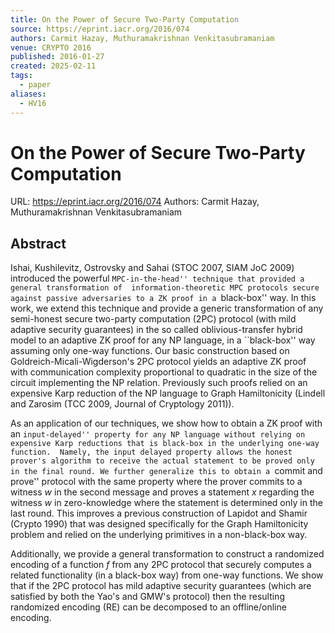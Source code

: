 ```yaml
---
title: On the Power of Secure Two-Party Computation
source: https://eprint.iacr.org/2016/074
authors: Carmit Hazay, Muthuramakrishnan Venkitasubramaniam
venue: CRYPTO 2016
published: 2016-01-27
created: 2025-02-11
tags:
  - paper
aliases:
  - HV16
---
```

# On the Power of Secure Two-Party Computation
URL: https://eprint.iacr.org/2016/074
Authors: Carmit Hazay, Muthuramakrishnan Venkitasubramaniam

## Abstract
Ishai, Kushilevitz, Ostrovsky and Sahai (STOC 2007, SIAM JoC 2009) introduced the powerful ``MPC-in-the-head'' technique that provided a general transformation of  information-theoretic MPC protocols secure against passive adversaries to a ZK proof in a ``black-box'' way. In this work, we extend this technique and provide a generic transformation of any semi-honest secure two-party computation (2PC) protocol (with mild adaptive security guarantees) in the so called oblivious-transfer hybrid model to an adaptive ZK proof for any NP language, in a ``black-box'' way assuming only one-way functions. Our basic construction based on Goldreich-Micali-Wigderson's 2PC protocol yields an adaptive ZK proof with communication complexity proportional to quadratic in the size of the circuit implementing the NP relation. Previously such proofs relied on an expensive Karp reduction of the NP language to Graph Hamiltonicity (Lindell and Zarosim (TCC 2009, Journal of Cryptology 2011)).

As an application of our techniques, we show how  to obtain a ZK proof with an ``input-delayed'' property for any NP language without relying on expensive Karp reductions that is black-box in the underlying one-way function.  Namely, the input delayed property allows the honest prover's algorithm to receive the actual statement to be proved only in the final round. We further generalize this to obtain a ``commit and prove'' protocol with the same property where the prover commits to a witness $w$ in the second message and proves a statement $x$ regarding the witness $w$ in zero-knowledge where the statement is determined only in the last round. This improves a previous construction of Lapidot and Shamir (Crypto 1990) that was designed specifically for the Graph Hamiltonicity problem and relied on the underlying primitives in a non-black-box way.

Additionally, we provide a general transformation to construct a randomized encoding of a function $f$ from any 2PC protocol that securely computes a related functionality (in a black-box way) from one-way functions. We show that if the 2PC protocol has mild adaptive security guarantees (which are satisfied by both the Yao's and GMW's protocol) then the resulting randomized encoding (RE) can be decomposed to an offline/online encoding.